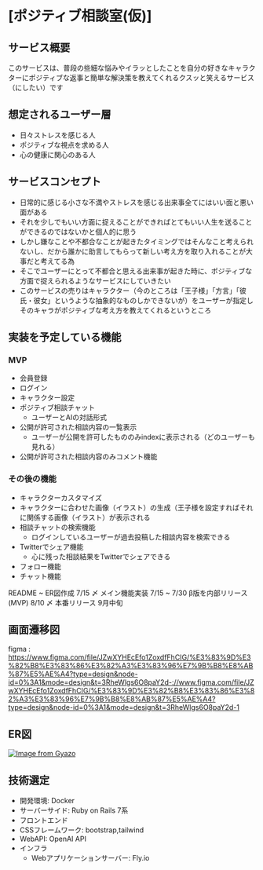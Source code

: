 # [ポジティブ相談室(仮)]

## サービス概要
このサービスは、普段の些細な悩みやイラッとしたことを自分の好きなキャラクターにポジティブな返事と簡単な解決策を教えてくれるクスッと笑えるサービス（にしたい）です

## 想定されるユーザー層
- 日々ストレスを感じる人
- ポジティブな視点を求める人
- 心の健康に関心のある人

## サービスコンセプト
- 日常的に感じる小さな不満やストレスを感じる出来事全てにはいい面と悪い面がある
- それを少しでもいい方面に捉えることができればとてもいい人生を送ることができるのではないかと個人的に思う
- しかし嫌なことや不都合なことが起きたタイミングではそんなこと考えられないし、だから誰かに助言してもらって新しい考え方を取り入れることが大事だと考えてる為
- そこでユーザーにとって不都合と思える出来事が起きた時に、ポジティブな方面で捉えられるようなサービスにしていきたい
- このサービスの売りはキャラクター（今のところは「王子様」「方言」「彼氏・彼女」というような抽象的なものしかできないが）をユーザーが指定しそのキャラがポジティブな考え方を教えてくれるというところ

## 実装を予定している機能
### MVP
- 会員登録
- ログイン
- キャラクター設定
- ポジティブ相談チャット
    - ユーザーとAIの対話形式
- 公開が許可された相談内容の一覧表示
    - ユーザーが公開を許可したもののみindexに表示される（どのユーザーも見れる） 
- 公開が許可された相談内容のみコメント機能
### その後の機能
- キャラクターカスタマイズ
- キャラクターに合わせた画像（イラスト）の生成（王子様を設定すればそれに関係する画像（イラスト）が表示される
- 相談チャットの検索機能
    - ログインしているユーザーが過去投稿した相談内容を検索できる
- Twitterでシェア機能
    - 心に残った相談結果をTwitterでシェアできる
- フォロー機能
- チャット機能

README ~ ER図作成 7/15 〆
メイン機能実装 7/15 ~ 7/30
β版を内部リリース(MVP) 8/10 〆
本番リリース 9月中旬

## 画面遷移図
figma :
https://www.figma.com/file/JZwXYHEcEfo1ZoxdfFhCIG/%E3%83%9D%E3%82%B8%E3%83%86%E3%82%A3%E3%83%96%E7%9B%B8%E8%AB%87%E5%AE%A4?type=design&node-id=0%3A1&mode=design&t=3RheWlgs6O8paY2d-://www.figma.com/file/JZwXYHEcEfo1ZoxdfFhCIG/%E3%83%9D%E3%82%B8%E3%83%86%E3%82%A3%E3%83%96%E7%9B%B8%E8%AB%87%E5%AE%A4?type=design&node-id=0%3A1&mode=design&t=3RheWlgs6O8paY2d-1

## ER図
[![Image from Gyazo](https://i.gyazo.com/4efd998d5c2b3f96c4e81d2a8eabfd95.png)](https://gyazo.com/4efd998d5c2b3f96c4e81d2a8eabfd95)

## 技術選定
- 開発環境: Docker
- サーバーサイド: Ruby on Rails 7系
- フロントエンド
- CSSフレームワーク: bootstrap,tailwind
- WebAPI: OpenAI API
- インフラ
    - Webアプリケーションサーバー: Fly.io

